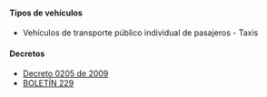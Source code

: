 #### Tipos de vehículos

- Vehículos de transporte público individual de pasajeros - Taxis

#### Decretos

- [Decreto 0205 de 2009](https://pyphoy.s3.amazonaws.com/docs/barranquilla/decreto-0205-de-2009.pdf)
- [BOLETÍN 229](https://www.barranquilla.gov.co/transito?option=com_content%20info,view=article%20info,id=16213:se-mantiene-el-pico-y-placa-para-taxis-en-el-2018%20info,catid=36:boletines%20info,Itemid=30)
